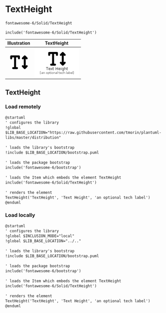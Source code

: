 # TextHeight


```text
fontawesome-6/Solid/TextHeight
```

```text
include('fontawesome-6/Solid/TextHeight')
```



| Illustration | TextHeight |
| :---: | :---: |
| ![illustration for Illustration](../../fontawesome-6/Solid/TextHeight.png) | ![illustration for TextHeight](../../fontawesome-6/Solid/TextHeight.Local.png) |




## TextHeight

### Load remotely
```plantuml
@startuml
' configures the library
!global $LIB_BASE_LOCATION="https://raw.githubusercontent.com/tmorin/plantuml-libs/master/distribution"

' loads the library's bootstrap
!include $LIB_BASE_LOCATION/bootstrap.puml

' loads the package bootstrap
include('fontawesome-6/bootstrap')

' loads the Item which embeds the element TextHeight
include('fontawesome-6/Solid/TextHeight')

' renders the element
TextHeight('TextHeight', 'Text Height', 'an optional tech label')
@enduml
```

### Load locally
```plantuml
@startuml
' configures the library
!global $INCLUSION_MODE="local"
!global $LIB_BASE_LOCATION="../.."

' loads the library's bootstrap
!include $LIB_BASE_LOCATION/bootstrap.puml

' loads the package bootstrap
include('fontawesome-6/bootstrap')

' loads the Item which embeds the element TextHeight
include('fontawesome-6/Solid/TextHeight')

' renders the element
TextHeight('TextHeight', 'Text Height', 'an optional tech label')
@enduml
```

